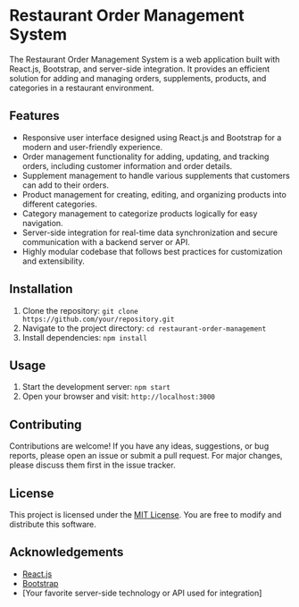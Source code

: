 # Restaurant Order Management System

The Restaurant Order Management System is a web application built with React.js, Bootstrap, and server-side integration. It provides an efficient solution for adding and managing orders, supplements, products, and categories in a restaurant environment.

## Features

- Responsive user interface designed using React.js and Bootstrap for a modern and user-friendly experience.
- Order management functionality for adding, updating, and tracking orders, including customer information and order details.
- Supplement management to handle various supplements that customers can add to their orders.
- Product management for creating, editing, and organizing products into different categories.
- Category management to categorize products logically for easy navigation.
- Server-side integration for real-time data synchronization and secure communication with a backend server or API.
- Highly modular codebase that follows best practices for customization and extensibility.

## Installation

1. Clone the repository: `git clone https://github.com/your/repository.git`
2. Navigate to the project directory: `cd restaurant-order-management`
3. Install dependencies: `npm install`

## Usage

1. Start the development server: `npm start`
2. Open your browser and visit: `http://localhost:3000`

## Contributing

Contributions are welcome! If you have any ideas, suggestions, or bug reports, please open an issue or submit a pull request. For major changes, please discuss them first in the issue tracker.

## License

This project is licensed under the [MIT License](https://opensource.org/licenses/MIT). You are free to modify and distribute this software.

## Acknowledgements

- [React.js](https://reactjs.org)
- [Bootstrap](https://getbootstrap.com)
- [Your favorite server-side technology or API used for integration]
